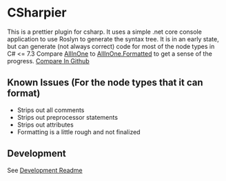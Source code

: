 # CSharpier

This is a prettier plugin for csharp. It uses a simple .net core console application to use Roslyn to generate the syntax tree. It is in an early state, but can generate (not always correct) code for most of the node types in C# <= 7.3
Compare [AllInOne](./prettier-plugin-csharpier/Samples/AllInOne.cs) to [AllInOne.Formatted](./prettier-plugin-csharpier/Samples/AllInOne.Formatted.cs) to get a sense of the progress. [Compare In Github](https://github.com/belav/csharpier/compare/master...progress#diff-bc7aecb189c0bc5b4772cbb210c1fab5b5d0e5cffe6972970a58f7a452c72c2e)

## Known Issues (For the node types that it can format)
- Strips out all comments
- Strips out preprocessor statements
- Strips out attributes
- Formatting is a little rough and not finalized

## Development
See [Development Readme](./prettier-plugin-csharpier/README.md)
